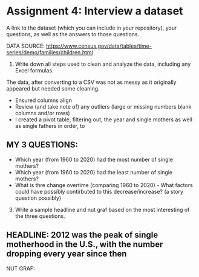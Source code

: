 # Assignment 4: Interview a dataset

A link to the dataset (which you can include in your repository), your questions, as well as the answers to those questions.

DATA SOURCE: https://www.census.gov/data/tables/time-series/demo/families/children.html


1. Write down all steps used to clean and analyze the data, including any Excel formulas.

The data, after converting to a CSV was not as messy as it originally appeared but needed some cleaning. 

- Ensured columns align
- Review (and take note of) any outliers (large or missing numbers blank columns and/or rows)
- I created a pivot table, filtering out, the year and single mothers as well as single fathers in order, to 



## MY 3 QUESTIONS: 

- Which year (from 1960 to 2020) had the most number of single mothers? 
- Which year (from 1960 to 2020) had the least number of single mothers? 
- What is thre change overtime (comparing 1960 to 2020)
      - What factors could have possibly contirbuted to this decrease/increase? (a story question possibly) 


3. Write a sample headline and nut graf based on the most interesting of the three questions.

## HEADLINE: 2012 was the peak of single motherhood in the U.S., with the number dropping every year since then 


NUT GRAF: 


